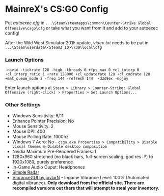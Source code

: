 # MainreX's CS:GO Config

Put *autoexec.cfg* in `...\Steam\steamapps\common\Counter-Strike Global Offensive\csgo\cfg` or take what you want from it and add to your autoexec config! 

After the Wild West Simulator 2015 update, *video.txt* needs to be put in `...\Steam\userdata\<Steam3 ID>\730\local\cfg`

### Launch Options

	-novid -tickrate 128 -high -threads 6 +fps_max 0 +cl_interp 0 +cl_interp_ratio 1 +rate 128000 +cl_updaterate 128 +cl_cmdrate 128 +mat_queue_mode 2 -freq 144 -refresh 144  -d3d9ex -nojoy
Enter launch options at `Steam > Library > Counter-Strike: Global Offensive (right-click) > Properties > Set Launch Options...`

### Other Settings
+ Windows Sensitivity: 6/11  
+ Enhance Pointer Precision: No  
+ Mouse Sensitivity: 2
+ Mouse DPI: 400  
+ Mouse Polling Rate: 1000hz  
+ Windows 7 Aero: No - `csgo.exe Properties > Compatibility > Disable visual themes & Disable desktop composition`  
+ Nvidia Maximum Pre-Rendered Frames: 1  
+ 1280x960 stretched (no black bars, full-screen scaling, god res :P) to 1920x1080, purely preference
+ In-Game Audio Ouput: Headphones  
+ [Simple Radar](http://simpleradar.com/)
+ [VibranceGUI by juvlarN](http://vibrancegui.com/) - Ingame Vibrance Level: 100% (Automated digital vibrance). **Only download from the official site. There are recompiled versions out there that will attempt to steal your inventory.** 
